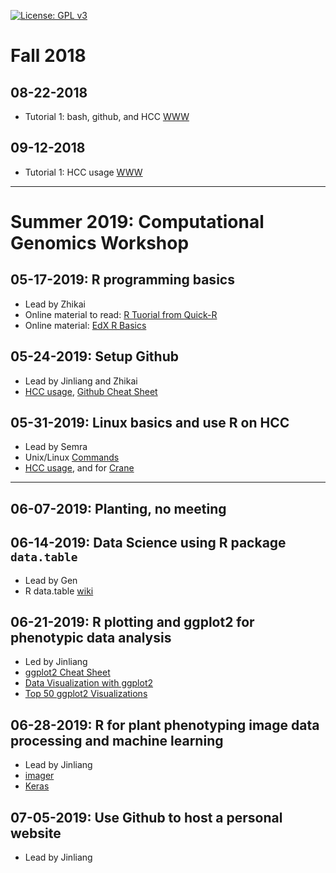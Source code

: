 [![License: GPL v3](https://img.shields.io/badge/License-GPL%20v3-blue.svg)](http://www.gnu.org/licenses/gpl-3.0)


# Fall 2018 

## 08-22-2018
- Tutorial 1: bash, github, and HCC [WWW](http://jyanglab.com/JYang-Lab-tutorial/profiling/day1/lab1.html)

## 09-12-2018
- Tutorial 1: HCC usage [WWW](http://jyanglab.com/JYang-Lab-tutorial/profiling/day1/lab1.html)


-------------------

# Summer 2019: Computational Genomics Workshop

## 05-17-2019: R programming basics
- Lead by Zhikai
- Online material to read: [R Tuorial from Quick-R](https://www.statmethods.net/r-tutorial/index.html)
- Online material: [EdX R Basics](https://courses.edx.org/courses/course-v1:HarvardX+PH125.1x+1T2019a/course/)

## 05-24-2019: Setup Github
- Lead by Jinliang and Zhikai
- [HCC usage](http://jyanglab.com/JYang-Lab-tutorial/profiling/day1/lab1.html), [Github Cheat Sheet](https://github.github.com/training-kit/downloads/github-git-cheat-sheet.pdf)


## 05-31-2019: Linux basics and use R on HCC
- Lead by Semra
- Unix/Linux [Commands](https://files.fosswire.com/2007/08/fwunixref.pdf)
- [HCC usage](http://jyanglab.com/JYang-Lab-tutorial/profiling/day1/lab1.html), and for [Crane](https://jyanglab.com/2018-09-06-hcc/)

----

## 06-07-2019: Planting, no meeting

## 06-14-2019: Data Science using R package `data.table`
- Lead by Gen
- R data.table [wiki](https://github.com/Rdatatable/data.table/wiki)

## 06-21-2019: R plotting and ggplot2 for phenotypic data analysis
- Led by Jinliang
- [ggplot2 Cheat Sheet](https://github.com/rstudio/cheatsheets/blob/master/data-visualization-2.1.pdf)
- [Data Visualization with ggplot2](https://datacarpentry.org/R-ecology-lesson/04-visualization-ggplot2.html#customization)
- [Top 50 ggplot2 Visualizations](http://r-statistics.co/Top50-Ggplot2-Visualizations-MasterList-R-Code.html)

## 06-28-2019: R for plant phenotyping image data processing and machine learning
- Lead by Jinliang
- [imager](https://dahtah.github.io/imager/)
- [Keras](https://keras.rstudio.com/)

## 07-05-2019: Use Github to host a personal website
- Lead by Jinliang









